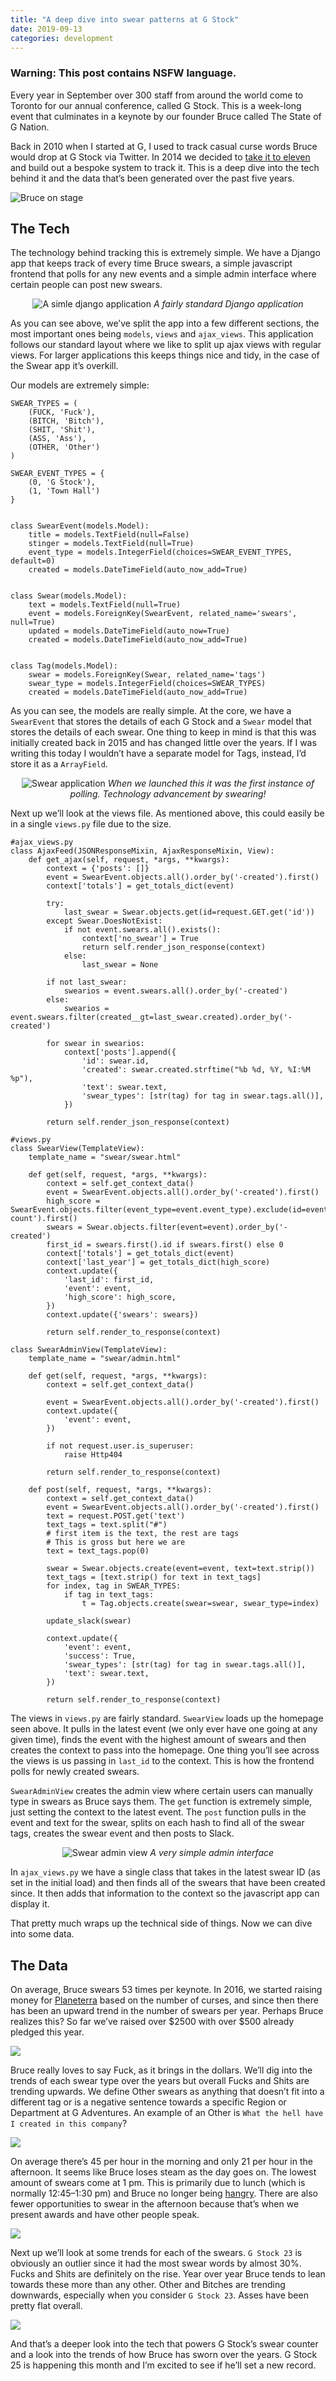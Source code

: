 ```yaml
---
title: "A deep dive into swear patterns at G Stock"
date: 2019-09-13
categories: development
---
```


### Warning: This post contains NSFW language.

Every year in September over 300 staff from around the world come to Toronto for our annual conference, called G Stock. This is a week-long event that culminates in a keynote by our founder Bruce called The State of G Nation.

Back in 2010 when I started at G, I used to track casual curse words Bruce would drop at G Stock via Twitter. In 2014 we decided to [take it to eleven](https://www.youtube.com/watch?v=KOO5S4vxi0o) and build out a bespoke system to track it. This is a deep dive into the tech behind it and the data that’s been generated over the past five years.

![Bruce on stage](bruce.jpeg#center)

## The Tech
The technology behind tracking this is extremely simple. We have a Django app that keeps track of every time Bruce swears, a simple javascript frontend that polls for any new events and a simple admin interface where certain people can post new swears.

<p align="center">
    <img src="django-app.png" alt="A simle django application">
    <em>A fairly standard Django application</em>
</p>


As you can see above, we’ve split the app into a few different sections, the most important ones being `models`, `views` and `ajax_views`. This application follows our standard layout where we like to split up ajax views with regular views. For larger applications this keeps things nice and tidy, in the case of the Swear app it’s overkill.

Our models are extremely simple:
```
SWEAR_TYPES = (
    (FUCK, 'Fuck'),
    (BITCH, 'Bitch'),
    (SHIT, 'Shit'),
    (ASS, 'Ass'),
    (OTHER, 'Other')
)

SWEAR_EVENT_TYPES = {
    (0, 'G Stock'),
    (1, 'Town Hall')
}


class SwearEvent(models.Model):
    title = models.TextField(null=False)
    stinger = models.TextField(null=True)
    event_type = models.IntegerField(choices=SWEAR_EVENT_TYPES, default=0)
    created = models.DateTimeField(auto_now_add=True)


class Swear(models.Model):
    text = models.TextField(null=True)
    event = models.ForeignKey(SwearEvent, related_name='swears', null=True)
    updated = models.DateTimeField(auto_now=True)
    created = models.DateTimeField(auto_now_add=True)


class Tag(models.Model):
    swear = models.ForeignKey(Swear, related_name='tags')
    swear_type = models.IntegerField(choices=SWEAR_TYPES)
    created = models.DateTimeField(auto_now_add=True)
```

As you can see, the models are really simple. At the core, we have a `SwearEvent` that stores the details of each G Stock and a `Swear` model that stores the details of each swear. One thing to keep in mind is that this was initially created back in 2015 and has changed little over the years. If I was writing this today I wouldn’t have a separate model for Tags, instead, I’d store it as a `ArrayField`.

<p align="center">
    <img src="homepage.png" alt="Swear application">
    <em>When we launched this it was the first instance of polling. Technology advancement by swearing!</em>
</p>

Next up we’ll look at the views file. As mentioned above, this could easily be in a single `views.py` file due to the size.

```
#ajax_views.py
class AjaxFeed(JSONResponseMixin, AjaxResponseMixin, View):
    def get_ajax(self, request, *args, **kwargs):
        context = {'posts': []}
        event = SwearEvent.objects.all().order_by('-created').first()
        context['totals'] = get_totals_dict(event)
        
        try:
            last_swear = Swear.objects.get(id=request.GET.get('id'))
        except Swear.DoesNotExist:
            if not event.swears.all().exists():
                context['no_swear'] = True
                return self.render_json_response(context)
            else:
                last_swear = None
        
        if not last_swear:
            swearios = event.swears.all().order_by('-created')
        else:
            swearios = event.swears.filter(created__gt=last_swear.created).order_by('-created')

        for swear in swearios:
            context['posts'].append({
                'id': swear.id,
                'created': swear.created.strftime("%b %d, %Y, %I:%M %p"),
                'text': swear.text,
                'swear_types': [str(tag) for tag in swear.tags.all()],
            })

        return self.render_json_response(context)

#views.py
class SwearView(TemplateView):
    template_name = "swear/swear.html"

    def get(self, request, *args, **kwargs):
        context = self.get_context_data()
        event = SwearEvent.objects.all().order_by('-created').first()
        high_score = SwearEvent.objects.filter(event_type=event.event_type).exclude(id=event.id).annotate(count=Count('swears__tags')).order_by('-count').first()
        swears = Swear.objects.filter(event=event).order_by('-created')
        first_id = swears.first().id if swears.first() else 0
        context['totals'] = get_totals_dict(event)
        context['last_year'] = get_totals_dict(high_score)
        context.update({
            'last_id': first_id,
            'event': event,
            'high_score': high_score,
        })
        context.update({'swears': swears})

        return self.render_to_response(context)

class SwearAdminView(TemplateView):
    template_name = "swear/admin.html"

    def get(self, request, *args, **kwargs):
        context = self.get_context_data()

        event = SwearEvent.objects.all().order_by('-created').first()
        context.update({
            'event': event,
        })

        if not request.user.is_superuser:
            raise Http404

        return self.render_to_response(context)

    def post(self, request, *args, **kwargs):
        context = self.get_context_data()
        event = SwearEvent.objects.all().order_by('-created').first()
        text = request.POST.get('text')
        text_tags = text.split("#")
        # first item is the text, the rest are tags
        # This is gross but here we are
        text = text_tags.pop(0)

        swear = Swear.objects.create(event=event, text=text.strip())
        text_tags = [text.strip() for text in text_tags]
        for index, tag in SWEAR_TYPES:
            if tag in text_tags:
                t = Tag.objects.create(swear=swear, swear_type=index)

        update_slack(swear)

        context.update({
            'event': event,
            'success': True,
            'swear_types': [str(tag) for tag in swear.tags.all()],
            'text': swear.text,
        })

        return self.render_to_response(context)
```
The views in `views.py` are fairly standard. `SwearView` loads up the homepage seen above. It pulls in the latest event (we only ever have one going at any given time), finds the event with the highest amount of swears and then creates the context to pass into the homepage. One thing you’ll see across the views is us passing in `last_id` to the context. This is how the frontend polls for newly created swears.

`SwearAdminView` creates the admin view where certain users can manually type in swears as Bruce says them. The `get` function is extremely simple, just setting the context to the latest event. The `post` function pulls in the event and text for the swear, splits on each hash to find all of the swear tags, creates the swear event and then posts to Slack.

<p align="center">
    <img src="swear-admin.png" alt="Swear admin view">
    <em>A very simple admin interface
</em>
</p>

In `ajax_views.py` we have a single class that takes in the latest swear ID (as set in the initial load) and then finds all of the swears that have been created since. It then adds that information to the context so the javascript app can display it.

That pretty much wraps up the technical side of things. Now we can dive into some data.

## The Data
On average, Bruce swears 53 times per keynote. In 2016, we started raising money for [Planeterra](https://planeterra.org/) based on the number of curses, and since then there has been an upward trend in the number of swears per year. Perhaps Bruce realizes this? So far we’ve raised over $2500 with over $500 already pledged this year.

![](per-year.png#center)

Bruce really loves to say Fuck, as it brings in the dollars. We’ll dig into the trends of each swear type over the years but overall Fucks and Shits are trending upwards. We define Other swears as anything that doesn’t fit into a different tag or is a negative sentence towards a specific Region or Department at G Adventures. An example of an Other is `What the hell have I created in this company`?

![](per-tag.png#center)

On average there’s 45 per hour in the morning and only 21 per hour in the afternoon. It seems like Bruce loses steam as the day goes on. The lowest amount of swears come at 1 pm. This is primarily due to lunch (which is normally 12:45–1:30 pm) and Bruce no longer being [hangry](https://www.merriam-webster.com/dictionary/hangry). There are also fewer opportunities to swear in the afternoon because that’s when we present awards and have other people speak.

![](per-hour.png#center)

Next up we’ll look at some trends for each of the swears. `G Stock 23` is obviously an outlier since it had the most swear words by almost 30%. Fucks and Shits are definitely on the rise. Year over year Bruce tends to lean towards these more than any other. Other and Bitches are trending downwards, especially when you consider `G Stock 23`. Asses have been pretty flat overall.

![](total.pn#center)

And that’s a deeper look into the tech that powers G Stock’s swear counter and a look into the trends of how Bruce has sworn over the years. G Stock 25 is happening this month and I’m excited to see if he’ll set a new record.
